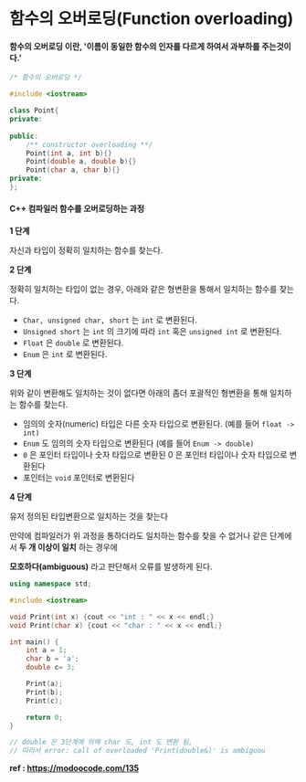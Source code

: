 # 함수의 오버로딩(Function overloading)



#### 함수의 오버로딩 이란, '이름이 동일한 함수의 인자를 다르게 하여서 과부하를 주는것이다.'

```c++
/* 함수의 오버로딩 */

#include <iostream>

class Point{
private:
    
public:
    /** constructor overloading **/
    Point(int a, int b){}
    Point(double a, double b){}
    Point(char a, char b){} 
private:
};

```



#### C++ 컴파일러 함수를 오버로딩하는 과정



__1 단계__

자신과 타입이 정확히 일치하는 함수를 찾는다.



__2 단계__

정확히 일치하는 타입이 없는 경우, 아래와 같은 형변환을 통해서 일치하는 함수를 찾는다.

- `Char, unsigned char, short` 는 `int` 로 변환된다.
- `Unsigned short` 는 `int` 의 크기에 따라 `int` 혹은 `unsigned int` 로 변환된다.
- `Float` 은 `double` 로 변환된다.
- `Enum` 은 `int` 로 변환된다.



__3 단계__

위와 같이 변환해도 일치하는 것이 없다면 아래의 좀더 포괄적인 형변환을 통해 일치하는 함수를 찾는다.

- 임의의 숫자(numeric) 타입은 다른 숫자 타입으로 변환된다. (예를 들어 `float -> int)`
- `Enum` 도 임의의 숫자 타입으로 변환된다 (예를 들어 `Enum -> double)`
- `0` 은 포인터 타입이나 숫자 타입으로 변환된 0 은 포인터 타입이나 숫자 타입으로 변환된다
- 포인터는 `void` 포인터로 변환된다



__4 단계__

유저 정의된 타입변환으로 일치하는 것을 찾는다

만약에 컴파일러가 위 과정을 통하더라도 일치하는 함수를 찾을 수 없거나 같은 단계에서 __두 개 이상이 일치__ 하는 경우에 

__모호하다(ambiguous)__ 라고 판단해서 오류를 발생하게 된다.

```c++
using namespace std;

#include <iostream>

void Print(int x) {cout << "int : " << x << endl;}
void Print(char x) {cout << "char : " << x << endl;}

int main() {
    int a = 1;
    char b = 'a';
    double c= 3;

    Print(a);
    Print(b);
    Print(c);

    return 0;
}

// double 은 3단계에 의해 char 도, int 도 변환 됨,
// 따라서 error: call of overloaded 'Print(double&)' is ambiguou
```



__ref : https://modoocode.com/135__

